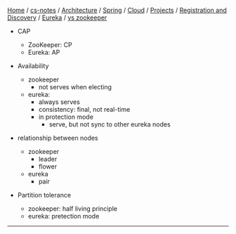 [Home](https://mengxianbin.github.io) /
[cs-notes](https://mengxianbin.github.io/cs-notes/site) /
[Architecture](https://mengxianbin.github.io/cs-notes/site/Architecture) /
[Spring](https://mengxianbin.github.io/cs-notes/site/Architecture/Spring) /
[Cloud](https://mengxianbin.github.io/cs-notes/site/Architecture/Spring/Cloud) /
[Projects](https://mengxianbin.github.io/cs-notes/site/Architecture/Spring/Cloud/Projects) /
[Registration and Discovery](https://mengxianbin.github.io/cs-notes/site/Architecture/Spring/Cloud/Projects/Registration%20and%20Discovery) /
[Eureka](https://mengxianbin.github.io/cs-notes/site/Architecture/Spring/Cloud/Projects/Registration%20and%20Discovery/Eureka) /
[vs zookeeper](https://mengxianbin.github.io/cs-notes/site/Architecture/Spring/Cloud/Projects/Registration%20and%20Discovery/Eureka/vs%20zookeeper)


* CAP
    * ZooKeeper: CP
    * Eureka: AP

* Availability
    * zookeeper
        * not serves when electing
    * eureka:
        * always serves
        * consistency: final, not real-time
        * in protection mode
            * serve, but not sync to other eureka nodes

* relationship between nodes
    * zookeeper
        * leader
        * flower
    * eureka
        * pair

* Partition tolerance
    * zookeeper: half living principle
    * eureka: pretection mode



---
